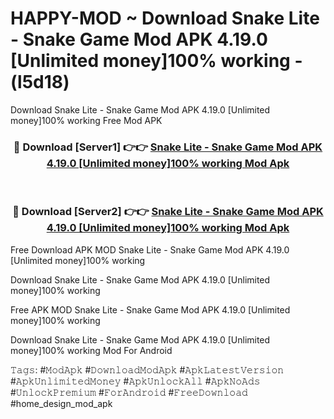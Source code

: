 # HAPPY-MOD ~ Download Snake Lite - Snake Game Mod APK 4.19.0 [Unlimited money]100% working - (l5d18)
Download Snake Lite - Snake Game Mod APK 4.19.0 [Unlimited money]100% working Free Mod APK

<div align="center">
<h3>🔴 Download [Server1] 👉👉 <a href="https://apk-comot.site?title=Snake_Lite_-_Snake_Game_Mod_APK_4.19.0_[Unlimited_money]100%_working">Snake Lite - Snake Game Mod APK 4.19.0 [Unlimited money]100% working Mod Apk</a></h3><br>

<h3>🔴 Download [Server2] 👉👉 <a href="https://apk-comot.site?title=Snake_Lite_-_Snake_Game_Mod_APK_4.19.0_[Unlimited_money]100%_working">Snake Lite - Snake Game Mod APK 4.19.0 [Unlimited money]100% working Mod Apk</a></h3>
</div>


Free Download APK MOD Snake Lite - Snake Game Mod APK 4.19.0 [Unlimited money]100% working

Download Snake Lite - Snake Game Mod APK 4.19.0 [Unlimited money]100% working 

Free APK MOD Snake Lite - Snake Game Mod APK 4.19.0 [Unlimited money]100% working 

Download Snake Lite - Snake Game Mod APK 4.19.0 [Unlimited money]100% working Mod For Android

𝚃𝚊𝚐𝚜: #𝙼𝚘𝚍𝙰𝚙𝚔 #𝙳𝚘𝚠𝚗𝚕𝚘𝚊𝚍𝙼𝚘𝚍𝙰𝚙𝚔 #𝙰𝚙𝚔𝙻𝚊𝚝𝚎𝚜𝚝𝚅𝚎𝚛𝚜𝚒𝚘𝚗 #𝙰𝚙𝚔𝚄𝚗𝚕𝚒𝚖𝚒𝚝𝚎𝚍𝙼𝚘𝚗𝚎𝚢 #𝙰𝚙𝚔𝚄𝚗𝚕𝚘𝚌𝚔𝙰𝚕𝚕 #𝙰𝚙𝚔𝙽𝚘𝙰𝚍𝚜 #𝚄𝚗𝚕𝚘𝚌𝚔𝙿𝚛𝚎𝚖𝚒𝚞𝚖 #𝙵𝚘𝚛𝙰𝚗𝚍𝚛𝚘𝚒𝚍 #𝙵𝚛𝚎𝚎𝙳𝚘𝚠𝚗𝚕𝚘𝚊𝚍 #home_design_mod_apk